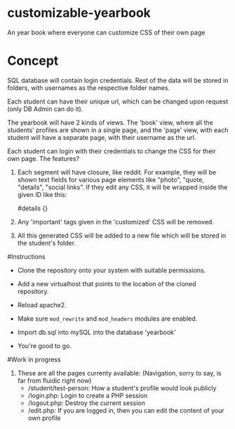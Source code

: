 # customizable-yearbook
An year book where everyone can customize CSS of their own page

# Concept

SQL database will contain login credentials. Rest of the data will be stored in folders, with usernames as the respective folder names.


Each student can have their unique url, which can be changed upon request (only DB Admin can do it).


The yearbook will have 2 kinds of views. The 'book' view, where all the students' profiles are shown in a single page, and the 'page' view, with each student will have a separate page, with their username as the url.


Each student can login with their credentials to change the CSS for their own page. The features?

1. Each segment will have closure, like reddit. For example, they will be shown text fields for various page elements like "photo", "quote, "details", "social links". If they edit any CSS, it will be wrapped inside the given ID like this:

    &#35;details {}

2. Any 'important' tags given in the 'customized' CSS will be removed.

3. All this generated CSS will be added to a new file which will be stored in the student's folder. 

#Instructions

* Clone the repository onto your system with suitable permissions.

* Add a new virtualhost that points to the location of the cloned repository.

* Reload apache2.

* Make sure `mod_rewrite` and `mod_headers` modules are enabled.

* Import db.sql into mySQL into the database 'yearbook'

* You're good to go.

#Work in progress

1. These are all the pages currenty available: (Navigation, sorry to say, is far from fluidic right now)
    * /student/test-person: How a student's profile would look publicly
    * /login.php: Login to create a PHP session
    * /logout.php: Destroy the current session
    * /edit.php: If you are logged in, then you can edit the content of your own profile
